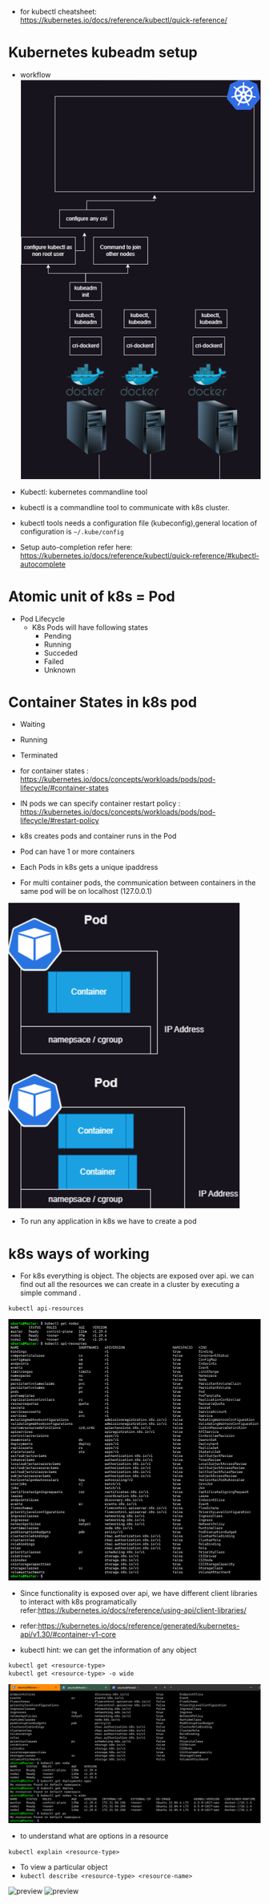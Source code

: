 * for kubectl cheatsheet: https://kubernetes.io/docs/reference/kubectl/quick-reference/
# Kubernetes kubeadm setup
* workflow
![preview](images/31.png)
* Kubectl: kubernetes commandline tool
* kubectl is a commandline tool to communicate with k8s cluster.
* kubectl tools needs a configuration file (kubeconfig),general location of configuration is             `~/.kube/config`

* Setup auto-completion refer here: https://kubernetes.io/docs/reference/kubectl/quick-reference/#kubectl-autocomplete

# Atomic unit of k8s = Pod

* Pod Lifecycle 
   * K8s Pods will have following states
        * Pending
        * Running 
        * Succeded
        * Failed 
        * Unknown

# Container States in k8s pod

   * Waiting
   * Running 
   * Terminated 
   * for container states : https://kubernetes.io/docs/concepts/workloads/pods/pod-lifecycle/#container-states
   * IN pods we can specify container restart policy : https://kubernetes.io/docs/concepts/workloads/pods/pod-lifecycle/#restart-policy
     
* k8s creates pods and container runs in the Pod
* Pod can have 1 or more containers
* Each Pods in k8s gets a unique ipaddress
* For multi container pods, the communication between containers in the same pod will be on localhost (127.0.0.1) 

![preview](images/32.png)

* To run any application in k8s we have to create a pod

# k8s ways of working

* For k8s everything is object. The objects are exposed over api.
  we can find out all the resources we can create in a cluster by executing a simple command . 

```
kubectl api-resources
```
![preview](images/33.png)

* Since functionality is exposed over api, we have different client libraries to interact with k8s programatically refer:https://kubernetes.io/docs/reference/using-api/client-libraries/
* refer:https://kubernetes.io/docs/reference/generated/kubernetes-api/v1.30/#container-v1-core

* kubectl hint: we can get the information of any object

``` 
kubectl get <resource-type>
kubectl get <resource-type> -o wide 
```
![preview](images/34.png)

* to understand what are options in a resource

`kubectl explain <resource-type>`

* To view a particular object
* `kubectl describe <resource-type> <resource-name>`
  
![preview](images)
![preview](images)
